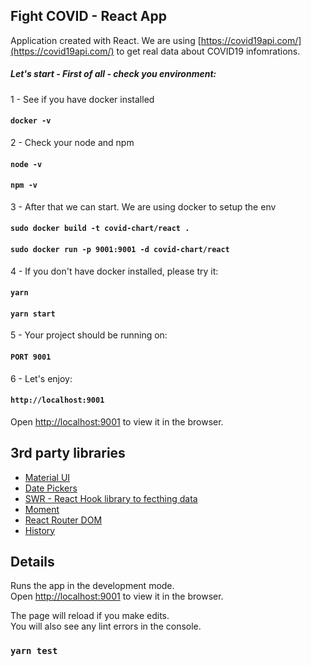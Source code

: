 ## Fight COVID - React App
Application created with React. We are using [https://covid19api.com/](https://covid19api.com/) to get real data about COVID19 infomrations.

##### Let's start - First of all - check you environment:

1 - See if you have docker installed 

#### `docker -v`

2 - Check your node and npm

#### `node -v`
#### `npm -v`

3 - After that we can start. We are using docker to setup the env

#### `sudo docker build -t covid-chart/react .`
#### `sudo docker run -p 9001:9001 -d covid-chart/react`

4 - If you don't have docker installed, please try it:

#### `yarn`
#### `yarn start`

5 - Your project should be running on:

#### `PORT 9001`

6 - Let's enjoy:
#### `http://localhost:9001`
Open [http://localhost:9001](http://localhost:9001) to view it in the browser.

## 3rd party libraries
* [Material UI](https://material-ui.com/getting-started/installation/)
* [Date Pickers](https://material-ui-pickers.dev/demo/datepicker)
* [SWR - React Hook library to fecthing data](https://swr.vercel.app/)
* [Moment](https://momentjs.com/)
* [React Router DOM](https://reactrouter.com/web/guides/quick-start)
* [History](https://www.npmjs.com/package/history)


## Details

Runs the app in the development mode.<br />
Open [http://localhost:9001](http://localhost:9001) to view it in the browser.

The page will reload if you make edits.<br />
You will also see any lint errors in the console.

### `yarn test`